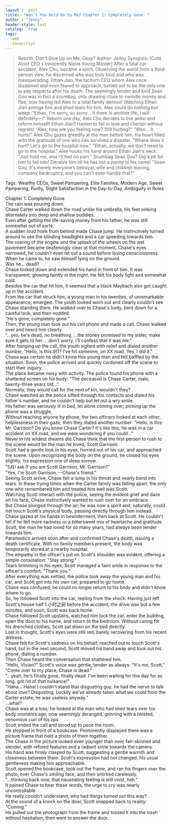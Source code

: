 ```yaml
---
layout :  post
title:  "Won't You Hold On to Me? Chapter 1: Completely Gone  "
author : "Jenny"
header-style: text
catalog:  true
tags:
  -web
  -Javascript
---
```

>Rebirth: Don't Give Up on Me, Okay?
Author: Jenny
Synopsis:
[Cold Aloof CEO x Innocently Naive Young Master]
After a fatal car accident, Alex Chu, became a spirit. Observing the world from a third-person view, he discerned who was truly kind and who was masquerading.
Ethan Jian, the taciturn CEO whom Alex once disdained and even feared to approach, turned out to be the only one to pay respects after his death.
The seemingly tender and kind Sean Gou was in fact a scumbag, only drawing close to swindle money and flee, now having led Alex to a total family demise!
Watching Ethan Jian avenge him and shed tears for him, Alex could do nothing but weep.
"Ethan, I'm sorry, so sorry... If there is another life, I will definitely—!"
Reborn one day, Alex Chu decides to live anew and reform himself!
Ethan Jian? Hasten to fall in love and cherish without regrets!
"Alex, how are you feeling now? Still hurting?"
"Woo... It hurts!" Alex Chu gazes greedily at the man before him, his heart filled with the gratitude of one who has survived a disaster.
"Where does it hurt? Let's go to the hospital now."
"Ethan, actually, we don’t need to go to the hospital." Alex hooks his hand around Ethan Jian's neck: "Just hold me, and I’ll feel no pain."
Scumbag Sean Gou? Dig a pit for him to fall into! Deceive him till he has not a penny to his name!
"Sean Gou, it's merely everyone’s betrayal, wife and children leaving, company bankruptcy, and you can't even handle that?"

Tags: Wealthy CEOs, Sweet Pampering, Elite Families, Modern Age, Sweet Pampering, Purity, Slight Satisfaction in the Day-to-Day, Ambiguity in Roles

Chapter 1: Completely Gone  
The rain was pouring down.  
Chase Carter walked down the road under his umbrella, his feet sinking alternately into deep and shallow puddles.  
Even after getting the life-saving money from his father, he was still somewhat out of sorts.  
A sudden loud honk from behind made Chase jump. He instinctively turned around to see the blinding headlights and a car speeding towards him.  
The roaring of the engine and the splash of the wheels on the wet pavement became deafeningly clear at that moment. Chase's eyes narrowed; he couldn't even let out a sound before losing consciousness.  
When he came to, he saw himself lying on the ground.  
Was he... dead?  
Chase looked down and extended his hand in front of him. It was transparent, glowing faintly in the night. He felt his body light and somewhat cold.  
Besides the car that hit him, it seemed that a black Maybach also got caught up in the accident.  
From the car that struck him, a young man in his twenties, of unremarkable appearance, emerged. The youth looked worn out and clearly couldn't see Chase standing there. He walked over to Chase's body, bent down for a careful look, and then nodded.  
"He's gone, completely gone."  
Then, the young man took out his cell phone and made a call. Chase walked over and heard him clearly.  
"...yes, he's dead, no breathing. ...the money promised to my sister, make sure it gets to her. ...don't worry, I'll confess that it was me."  
After hanging up the call, the youth sighed with relief and dialed another number, "Hello, is this 911? I've hit someone, on XX road. Yes, I did it."  
Chase was certain he didn't know this young man and felt baffled by the situation. Soon, the police arrived and quickly cordoned off the scene to start their inquiry.  
The place became noisy with activity. The police found his phone with a shattered screen on his body: "The deceased is Chase Carter, male, twenty-three years old..."  
Normally, they would call for the next of kin, wouldn't they?  
Chase watched as the police sifted through his contacts and dialed his father's number, and he couldn't help but let out a wry smile.  
His father was seriously ill in bed, let alone coming over; picking up the phone was a struggle.  
Without reaching anyone by phone, the two officers looked at each other, helplessness in their gaze, then they dialed another number: "Hello, is this Mr. Garrison? Do you know Chase Carter? It's like this, he was in a car accident on XX road, and we were wondering if you could..."  
Never in his wildest dreams did Chase think that the first person to rush to the scene would be the man he loved, Scott Garrison.  
Scott had a gentle look in his eyes, hurried out of his car, and approached the scene. Upon recognizing the body on the ground, he closed his eyes slightly, his expression one of deep sorrow.  
"5月I ask if you are Scott Garrison, Mr. Garrison?"  
"Yes, I'm Scott Garrison. --Chase's friend."  
Seeing Scott arrive, Chase felt a lump in his throat and nearly burst into tears. In these trying times when the Carter family was falling apart, the only one who remembered him and treated him well was Scott.  
Watching Scott interact with the police, seeing the evident grief and daze on his face, Chase instinctively wanted to rush over for an embrace.  
But Chase plunged through the air; he was now a spirit and, naturally, could not touch Scott's physical body, passing directly through him instead.  
Chase gazed at his hands in bewilderment, then back at Scott. He couldn't tell if he felt more sadness or a bittersweet mix of heartache and gratitude.  
Scott, the man he had loved for so many years, had always been tender towards him.  
Paramedics arrived soon after and confirmed Chase's death, issuing a death certificate. With no family members present, the body was temporarily stored at a nearby hospital.  
The empathy in the officer's pat on Scott's shoulder was evident, offering a simple consolation: "Stay strong."  
Tears brimming in his eyes, Scott managed a faint smile in response to the officer's comfort: "Thank you."  
After everything was settled, the police took away the young man and his car, and Scott got into his own car, prepared to go home.  
Chase was confused; he could no longer return to his body and didn't know where to go.  
So, he followed Scott into the car, reeling from the shock. Having just left Scott's house half 1 小时之前 before the accident, the drive was but a few minutes, and soon, Scott was back home.  
Chase followed Scott upstairs, watched him lock the car, enter the building, open the door to his home, and return to the bedroom. Without caring for his drenched clothes, Scott sat down on the bed directly.  
Lost in thought, Scott's eyes were still red, barely recovering from his recent distress.  
Chase felt for Scott's sadness on his behalf, reached out to touch Scott's hand, but in the next second, Scott moved his hand away and took out his phone, dialing a number.  
Then Chase heard the conversation that shattered him.  
"Hello, Vivian?" Scott's voice was gentle, tender as always: "It's me, Scott."  
"Come over to my place, Chase is dead."  
"...yeah, he's finally gone, finally dead. I've been waiting for this day for so long, got rid of that nuisance!"  
"Haha... Haha! I couldn't stand that disgusting guy, he had the nerve to talk about love? Disgusting. Luckily we've already taken what we could from the Carter estate; he was useless anyway."  
...what?  
Chase was at a loss; he looked at the man who had shed tears over his body moments ago, now seemingly deranged, grinning with a twisted, venomous curl of his lips.  
Scott ended the call and stood up to pace the room.  
He stopped in front of a bookcase. Prominently displayed there was a picture frame that held a photo of them together.  
The Chase in the picture looked even younger than now, fair-skinned and slender, with refined features and a radiant smile towards the camera.  
His hand was firmly clasped by Scott, suggesting a gentle warmth and closeness between them. Scott's expression had not changed, his usual gentleness making him approachable.  
Scott opened the bookcase, took out the frame, and ran his fingers over the photo, over Chase's smiling face, and then smirked carelessly.  
"...thinking back now, that nauseating feeling is still vivid, heh."  
It pained Chase to hear these words, the urge to cry was nearly uncontrollable.  
He really couldn't understand, why had things turned out this way?  
At the sound of a knock on the door, Scott snapped back to reality: "Coming."  
He pulled out the photograph from the frame and tossed it into the trash without hesitation, then went to answer the door.



